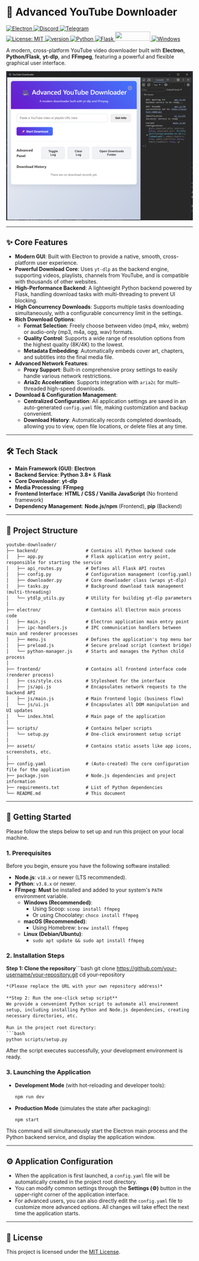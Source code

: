 # 🚀 Advanced YouTube Downloader

<p align="center">
  <!-- For better visuals on GitHub, it's recommended to place this style block in the project's wiki or a Gist, then link the image -->
  <div>
    <!-- Tech Stack Badges -->
<a href = "https://www.electronjs.org/" title = "Electron">
  <img src = "https://img.shields.io/badge/-Electron-47848F?style=flat&logo=electron&logoColor=white" height = "22" width = "95" alt="Electron">
</a>
<a href = "https://discord.gg/BNvHMDr7" title="Discord">
<img src = "https://img.shields.io/badge/Discord-5865F2?style=flat&logo=discord&logoColor=white" height = "22" width = "95" alt="Discord">
</a>
<a href = "https://t.me/+dHEs5v_mLfNjYjk0">
  <img src = "https://img.shields.io/badge/Telegram-%235AA9E6?logo=telegram&labelColor=FFFFFF" height = "22" width = "95" alt = "Telegram">
</a>
  </div>
  
  <div>
<a href = "https://opensource.org/licenses/MIT">
<img src = "https://img.shields.io/badge/License-MIT-yellow.svg?style=flat" height = "22" width = "95" alt = "License: MIT">
</a>
<a href = "" title = "version">
  <img src = "https://img.shields.io/badge/version-10.4.2-red" height = "25" width = "95" alt = "version">
</a>
<a href = "https://www.python.org/" title = "Python">
<img src = "https://img.shields.io/badge/Python-1.1+-3776AB?style=flat&logo=python&logoColor=white" alt = "Python" height = "25" width = "95">
</a>
<a href = "https://flask.palletsprojects.com/" title = "Flask">
<img src = "https://img.shields.io/badge/Flask-2.3+-000000?style=flat&logo=flask&logoColor=white" alt = "Flask" height = "25" width = "95">
</a>
<a href = "https://github.com/yt-dlp/yt-dlp" title = "yt-dlp">
<img src = "https://img.shields.io/badge/yt--dlp-latest-brightgreen?style=flat" al = "yt-dlp" height = "25" width = "95">
</a>
<a href = "https://dotnet.microsoft.com/zh-cn/download/dotnet/latest/runtime">
  <img alt="Windows" src = "https://img.shields.io/badge/platform-Windows-blue?logo=windowsxp&style=flat&color=1E9BFA"
height = "25" width = "120">
</a>
  </div>
</p>

A modern, cross-platform YouTube video downloader built with **Electron**, **Python/Flask**, **yt-dlp**, and **FFmpeg**, featuring a powerful and flexible graphical user interface.

![Application Screenshot](photograph/screenshot.png)

---

## ✨ Core Features

- **Modern GUI**: Built with Electron to provide a native, smooth, cross-platform user experience.
- **Powerful Download Core**: Uses `yt-dlp` as the backend engine, supporting videos, playlists, channels from YouTube, and is compatible with thousands of other websites.
- **High-Performance Backend**: A lightweight Python backend powered by Flask, handling download tasks with multi-threading to prevent UI blocking.
- **High Concurrency Downloads**: Supports multiple tasks downloading simultaneously, with a configurable concurrency limit in the settings.
- **Rich Download Options**:
  - **Format Selection**: Freely choose between video (mp4, mkv, webm) or audio-only (mp3, m4a, ogg, wav) formats.
  - **Quality Control**: Supports a wide range of resolution options from the highest quality (8K/4K) to the lowest.
  - **Metadata Embedding**: Automatically embeds cover art, chapters, and subtitles into the final media file.
- **Advanced Network Features**:
  - **Proxy Support**: Built-in comprehensive proxy settings to easily handle various network restrictions.
  - **Aria2c Acceleration**: Supports integration with `aria2c` for multi-threaded high-speed downloads.
- **Download & Configuration Management**:
  - **Centralized Configuration**: All application settings are saved in an auto-generated `config.yaml` file, making customization and backup convenient.
  - **Download History**: Automatically records completed downloads, allowing you to view, open file locations, or delete files at any time.

---

## 🛠️ Tech Stack

- **Main Framework (GUI)**: **Electron**
- **Backend Service**: **Python 3.8+** & **Flask**
- **Core Downloader**: **yt-dlp**
- **Media Processing**: **FFmpeg**
- **Frontend Interface**: **HTML / CSS / Vanilla JavaScript** (No frontend framework)
- **Dependency Management**: **Node.js/npm** (Frontend), **pip** (Backend)

---

## 📂 Project Structure

```
youtube-downloader/
├── backend/                  # Contains all Python backend code
│   ├── app.py                # Flask application entry point, responsible for starting the service
│   ├── api_routes.py         # Defines all Flask API routes
│   ├── config.py             # Configuration management (config.yaml)
│   ├── downloader.py         # Core downloader class (wraps yt-dlp)
│   ├── tasks.py              # Background download task management (multi-threading)
│   └── ytdlp_utils.py        # Utility for building yt-dlp parameters
│
├── electron/                 # Contains all Electron main process code
│   ├── main.js               # Electron application main entry point
│   ├── ipc-handlers.js       # IPC communication handlers between main and renderer processes
│   ├── menu.js               # Defines the application's top menu bar
│   ├── preload.js            # Secure preload script (context bridge)
│   └── python-manager.js     # Starts and manages the Python child process
│
├── frontend/                 # Contains all frontend interface code (renderer process)
│   ├── css/style.css         # Stylesheet for the interface
│   ├── js/api.js             # Encapsulates network requests to the backend API
│   ├── js/main.js            # Main frontend logic (business flow)
│   └── js/ui.js              # Encapsulates all DOM manipulation and UI updates
│   └── index.html            # Main page of the application
│
├── scripts/                  # Contains helper scripts
│   └── setup.py              # One-click environment setup script
│
├── assets/                   # Contains static assets like app icons, screenshots, etc.
│
├── config.yaml               # (Auto-created) The core configuration file for the application
├── package.json              # Node.js dependencies and project information
├── requirements.txt          # List of Python dependencies
└── README.md                 # This document
```

---

## 🏁 Getting Started

Please follow the steps below to set up and run this project on your local machine.

### 1. Prerequisites

Before you begin, ensure you have the following software installed:

- **Node.js**: `v18.x` or newer (LTS recommended).
- **Python**: `v3.8.x` or newer.
- **FFmpeg**: **Must** be installed and added to your system's `PATH` environment variable.
  - **Windows (Recommended)**:
    - Using Scoop: `scoop install ffmpeg`
    - Or using Chocolatey: `choco install ffmpeg`
  - **macOS (Recommended)**:
    - Using Homebrew: `brew install ffmpeg`
  - **Linux (Debian/Ubuntu)**:
    - `sudo apt update && sudo apt install ffmpeg`

### 2. Installation Steps

**Step 1: Clone the repository**```bash
git clone https://github.com/your-username/your-repository.git
cd your-repository
```
*(Please replace the URL with your own repository address)*

**Step 2: Run the one-click setup script**
We provide a convenient Python script to automate all environment setup, including installing Python and Node.js dependencies, creating necessary directories, etc.

Run in the project root directory:
```bash
python scripts/setup.py
```
After the script executes successfully, your development environment is ready.

### 3. Launching the Application

- **Development Mode** (with hot-reloading and developer tools):
  ```bash
  npm run dev
  ```

- **Production Mode** (simulates the state after packaging):
  ```bash
  npm start
  ```
This command will simultaneously start the Electron main process and the Python backend service, and display the application window.

---

## ⚙️ Application Configuration

- When the application is first launched, a `config.yaml` file will be automatically created in the project root directory.
- You can modify common settings through the **Settings (⚙️)** button in the upper-right corner of the application interface.
- For advanced users, you can also directly edit the `config.yaml` file to customize more advanced options. All changes will take effect the next time the application starts.

---

## 📜 License

This project is licensed under the [MIT License](LICENSE).







